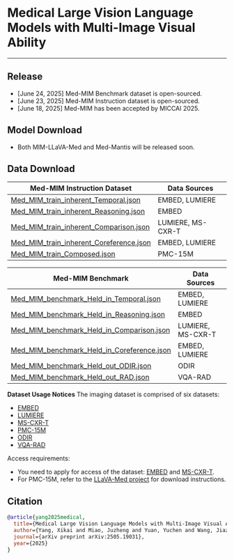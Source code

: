# **Medical Large Vision Language Models with Multi-Image Visual Ability**

---
## Release
- [June 24, 2025] Med-MIM Benchmark dataset is open-sourced.
- [June 23, 2025] Med-MIM Instruction dataset is open-sourced.
- [June 18, 2025] Med-MIM has been accepted by MICCAI 2025.



## Model Download

- Both MIM-LLaVA-Med and Med-Mantis will be released soon.


## Data Download
| Med-MIM Instruction Dataset | Data Sources |
| --- | --- |
| [Med_MIM_train_inherent_Temporal.json](Instruction_Dataset/Med_MIM_train_inherent_Temporal.json) | EMBED, LUMIERE |
| [Med_MIM_train_inherent_Reasoning.json](Instruction_Dataset/Med_MIM_train_inherent_Reasoning.json) | EMBED |
| [Med_MIM_train_inherent_Comparison.json](Instruction_Dataset/Med_MIM_train_inherent_Comparison.json) | LUMIERE, MS-CXR-T |
| [Med_MIM_train_inherent_Coreference.json](Instruction_Dataset/Med_MIM_train_inherent_Coreference.json) | EMBED, LUMIERE |
| [Med_MIM_train_Composed.json](Instruction_Dataset/Med_MIM_train_Composed.json) | PMC-15M |

| Med-MIM Benchmark | Data Sources |
| --- | --- | 
| [Med_MIM_benchmark_Held_in_Temporal.json](Benchmark_Dataset/Med_MIM_benchmark_Held_in_Temporal.json) | EMBED, LUMIERE |
| [Med_MIM_benchmark_Held_in_Reasoning.json](Benchmark_Dataset/Med_MIM_benchmark_Held_in_Reasoning.json) | EMBED |
| [Med_MIM_benchmark_Held_in_Comparison.json](Benchmark_Dataset/Med_MIM_benchmark_Held_in_Comparison.json) | LUMIERE, MS-CXR-T |
| [Med_MIM_benchmark_Held_in_Coreference.json](Benchmark_Dataset/Med_MIM_benchmark_Held_in_Coreference.json) | EMBED, LUMIERE |
| [Med_MIM_benchmark_Held_out_ODIR.json](Benchmark_Dataset/Med_MIM_benchmark_Held_out_ODIR.json) | ODIR |
| [Med_MIM_benchmark_Held_out_RAD.json](Benchmark_Dataset/Med_MIM_benchmark_Held_out_RAD.json) | VQA-RAD |


**Dataset Usage Notices**
The imaging dataset is comprised of six datasets:
- [EMBED](https://registry.opendata.aws/emory-breast-imaging-dataset-embed/)
- [LUMIERE](https://springernature.figshare.com/collections/The_LUMIERE_Dataset_Longitudinal_Glioblastoma_MRI_with_Expert_RANO_Evaluation/5904905/1)
- [MS-CXR-T](https://physionet.org/content/ms-cxr-t/1.0.0/)
- [PMC-15M](https://arxiv.org/abs/2303.00915) 
- [ODIR](https://www.kaggle.com/datasets/andrewmvd/ocular-disease-recognition-odir5k) 
- [VQA-RAD](https://osf.io/89kps/) 

Access requirements:
- You need to apply for access of the dataset: [EMBED](https://registry.opendata.aws/emory-breast-imaging-dataset-embed/) and [MS-CXR-T](https://physionet.org/content/ms-cxr-t/1.0.0/).
- For PMC-15M, refer to the [LLaVA-Med project](https://github.com/microsoft/LLaVA-Med) for download instructions.

## Citation

```bibtex
@article{yang2025medical,
  title={Medical Large Vision Language Models with Multi-Image Visual Ability},
  author={Yang, Xikai and Miao, Juzheng and Yuan, Yuchen and Wang, Jiaze and Dou, Qi and Li, Jinpeng and Heng, Pheng-Ann},
  journal={arXiv preprint arXiv:2505.19031},
  year={2025}
}

```
